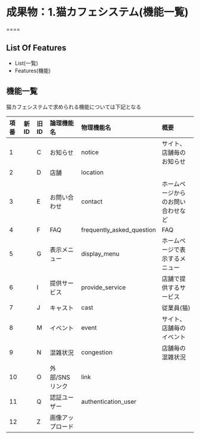 # 成果物：1.猫カフェシステム(機能一覧)
====

## List Of Features
+ List(一覧)
+ Features(機能)

## 機能一覧

猫カフェシステムで求められる機能については下記となる

| 項番 | 新ID | 旧ID | 論理機能名     | 物理機能名                     | 概要                               |
|:-----|:-----|:-----|:----------|:--------------------------|:-----------------------------------|
| 1    |      | C    | お知らせ      | notice                    | サイト、店舗毎のお知らせ           |
| 2    |      | D    | 店舗        | location                  |                                    |
| 3    |      | E    | お問い合わせ    | contact                   | ホームページからのお問い合わせなど |
| 4    |      | F    | FAQ       | frequently_asked_question | FAQ                                |
| 5    |      | G    | 表示メニュー    | display_menu              | ホームページで表示するメニュー     |
| 6    |      | I    | 提供サービス    | provide_service           | 店舗で提供するサービス             |
| 7    |      | J    | キャスト      | cast                      | 従業員(猫)                         |
| 8    |      | M    | イベント      | event                     | サイト、店舗毎のイベント           |
| 9    |      | N    | 混雑状況      | congestion                | 店舗毎の混雑状況                   |
| 10   |      | O    | 外部/SNSリンク | link                      |                                    |
| 11   |      | Q    | 認証ユーザー    | authentication_user        |                                    |
| 12   |      | Z    | 画像アップロード  |                           |                                    |